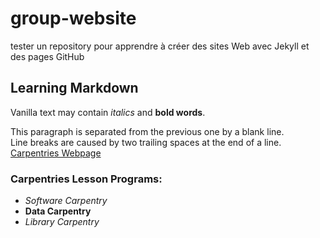 # group-website
tester un repository pour apprendre à créer des sites Web avec Jekyll et des pages GitHub
## Learning Markdown
Vanilla text may contain *italics* and **bold words**.

This paragraph is separated from the previous one by a blank line.<br/>
Line breaks
are caused by two trailing spaces at the end of a line.
[Carpentries Webpage](https://carpentries.org/)
### Carpentries Lesson Programs:
- *Software Carpentry*
- **Data Carpentry**
- *Library Carpentry*
